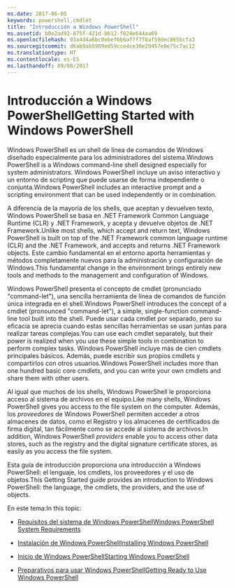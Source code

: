 ```yaml
---
ms.date: 2017-06-05
keywords: powershell,cmdlet
title: "Introducción a Windows PowerShell"
ms.assetid: b0e2ad92-875f-421d-b612-f624e644aa69
ms.openlocfilehash: 93a4d4a6bc0ebef6b6af7f7f8af59dec865bcfa3
ms.sourcegitcommit: d6ab9ab5909ed59cce4ce30e29457e0e75c7ac12
ms.translationtype: HT
ms.contentlocale: es-ES
ms.lasthandoff: 09/08/2017
---
```

# <a name="getting-started-with-windows-powershell"></a><span data-ttu-id="201ec-103">Introducción a Windows PowerShell</span><span class="sxs-lookup"><span data-stu-id="201ec-103">Getting Started with Windows PowerShell</span></span>
<span data-ttu-id="201ec-104">Windows PowerShell es un shell de línea de comandos de Windows diseñado especialmente para los administradores del sistema.</span><span class="sxs-lookup"><span data-stu-id="201ec-104">Windows PowerShell is a Windows command-line shell designed especially for system administrators.</span></span> <span data-ttu-id="201ec-105">Windows PowerShell incluye un aviso interactivo y un entorno de scripting que puede usarse de forma independiente o conjunta.</span><span class="sxs-lookup"><span data-stu-id="201ec-105">Windows PowerShell includes an interactive prompt and a scripting environment that can be used independently or in combination.</span></span>

<span data-ttu-id="201ec-106">A diferencia de la mayoría de los shells, que aceptan y devuelven texto, Windows PowerShell se basa en .NET Framework Common Language Runtime (CLR) y .NET Framework, y acepta y devuelve objetos de .NET Framework.</span><span class="sxs-lookup"><span data-stu-id="201ec-106">Unlike most shells, which accept and return text, Windows PowerShell is built on top of the .NET Framework common language runtime (CLR) and the .NET Framework, and accepts and returns .NET Framework objects.</span></span> <span data-ttu-id="201ec-107">Este cambio fundamental en el entorno aporta herramientas y métodos completamente nuevos para la administración y configuración de Windows.</span><span class="sxs-lookup"><span data-stu-id="201ec-107">This fundamental change in the environment brings entirely new tools and methods to the management and configuration of Windows.</span></span>

<span data-ttu-id="201ec-108">Windows PowerShell presenta el concepto de cmdlet (pronunciado "command-let"), una sencilla herramienta de línea de comandos de función única integrada en el shell.</span><span class="sxs-lookup"><span data-stu-id="201ec-108">Windows PowerShell introduces the concept of a cmdlet (pronounced "command-let"), a simple, single-function command-line tool built into the shell.</span></span> <span data-ttu-id="201ec-109">Puede usar cada cmdlet por separado, pero su eficacia se aprecia cuando estas sencillas herramientas se usan juntas para realizar tareas complejas.</span><span class="sxs-lookup"><span data-stu-id="201ec-109">You can use each cmdlet separately, but their power is realized when you use these simple tools in combination to perform complex tasks.</span></span> <span data-ttu-id="201ec-110">Windows PowerShell incluye más de cien cmdlets principales básicos. Además, puede escribir sus propios cmdlets y compartirlos con otros usuarios.</span><span class="sxs-lookup"><span data-stu-id="201ec-110">Windows PowerShell includes more than one hundred basic core cmdlets, and you can write your own cmdlets and share them with other users.</span></span>

<span data-ttu-id="201ec-111">Al igual que muchos de los shells, Windows PowerShell le proporciona acceso al sistema de archivos en el equipo.</span><span class="sxs-lookup"><span data-stu-id="201ec-111">Like many shells, Windows PowerShell gives you access to the file system on the computer.</span></span> <span data-ttu-id="201ec-112">Además, los *proveedores* de Windows PowerShell permiten acceder a otros almacenes de datos, como el Registro y los almacenes de certificados de firma digital, tan fácilmente como se accede al sistema de archivos.</span><span class="sxs-lookup"><span data-stu-id="201ec-112">In addition, Windows PowerShell *providers* enable you to access other data stores, such as the registry and the digital signature certificate stores, as easily as you access the file system.</span></span>

<span data-ttu-id="201ec-113">Esta guía de introducción proporciona una introducción a Windows PowerShell: el lenguaje, los cmdlets, los proveedores y el uso de objetos.</span><span class="sxs-lookup"><span data-stu-id="201ec-113">This Getting Started guide provides an introduction to Windows PowerShell: the language, the cmdlets, the providers, and the use of objects.</span></span>

<span data-ttu-id="201ec-114">En este tema:</span><span class="sxs-lookup"><span data-stu-id="201ec-114">In this topic:</span></span>

- [<span data-ttu-id="201ec-115">Requisitos del sistema de Windows PowerShell</span><span class="sxs-lookup"><span data-stu-id="201ec-115">Windows PowerShell System Requirements</span></span>](../setup/Windows-PowerShell-System-Requirements.md)

- [<span data-ttu-id="201ec-116">Instalación de Windows PowerShell</span><span class="sxs-lookup"><span data-stu-id="201ec-116">Installing Windows PowerShell</span></span>](../setup/Installing-Windows-PowerShell.md)

- [<span data-ttu-id="201ec-117">Inicio de Windows PowerShell</span><span class="sxs-lookup"><span data-stu-id="201ec-117">Starting Windows PowerShell</span></span>](../setup/Starting-Windows-PowerShell.md)

- [<span data-ttu-id="201ec-118">Preparativos para usar Windows PowerShell</span><span class="sxs-lookup"><span data-stu-id="201ec-118">Getting Ready to Use Windows PowerShell</span></span>](Getting-Ready-to-Use-Windows-PowerShell.md)

